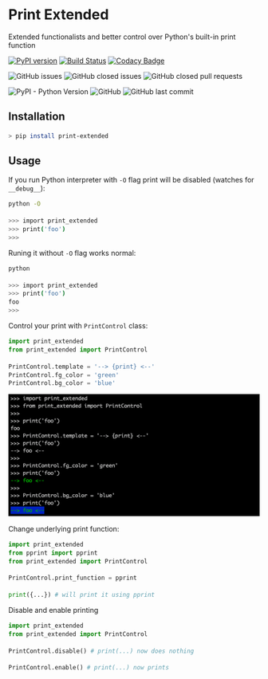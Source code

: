 # Print Extended

Extended functionalists and better control over Python's built-in print function

[![PyPI version](https://badge.fury.io/py/print-extended.svg)](https://badge.fury.io/py/print-extended)
[![Build Status](https://travis-ci.com/arrrlo/print-extended.svg?branch=master)](https://travis-ci.com/arrrlo/print-extended)
[![Codacy Badge](https://api.codacy.com/project/badge/Grade/09be30131f5c44f4960a4a0519a789ad)](https://www.codacy.com/app/arrrlo/print-extended?utm_source=github.com&amp;utm_medium=referral&amp;utm_content=arrrlo/print-extended&amp;utm_campaign=Badge_Grade)

![GitHub issues](https://img.shields.io/github/issues/arrrlo/print-extended.svg)
![GitHub closed issues](https://img.shields.io/github/issues-closed/arrrlo/print-extended.svg)
![GitHub closed pull requests](https://img.shields.io/github/issues-pr-closed/arrrlo/print-extended.svg)

![PyPI - Python Version](https://img.shields.io/pypi/pyversions/Marine-Traffic-API.svg)
![GitHub](https://img.shields.io/github/license/arrrlo/print-extended.svg?color=blue)
![GitHub last commit](https://img.shields.io/github/last-commit/arrrlo/print-extended.svg?color=blue)

## Installation

```bash
> pip install print-extended
```

## Usage

If you run Python interpreter with `-O` flag print will be disabled (watches for `__debug__`):

```bash
python -O

>>> import print_extended
>>> print('foo')
>>>
```

Runing it without `-O` flag works normal:

```bash
python

>>> import print_extended
>>> print('foo')
foo
>>>
```

Control your print with `PrintControl` class:

```python
import print_extended
from print_extended import PrintControl

PrintControl.template = '--> {print} <--'
PrintControl.fg_color = 'green'
PrintControl.bg_color = 'blue'
```

![PrintControl](docs/images/terminal.png)

Change underlying print function:

```python
import print_extended
from pprint import pprint
from print_extended import PrintControl

PrintControl.print_function = pprint

print({...}) # will print it using pprint
```

Disable and enable printing

```python
import print_extended
from print_extended import PrintControl

PrintControl.disable() # print(...) now does nothing

PrintControl.enable() # print(...) now prints
```

